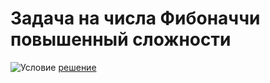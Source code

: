 # Задача на числа Фибоначчи повышенный сложности
![Условие](https://i.ibb.co/M5ZpPCK/2020-07-08-13-45-20.png)
[решение](https://github.com/Drauggy/Stepik_algorithm_course/blob/master/src/com/stepik/algo/Pisano.java)
